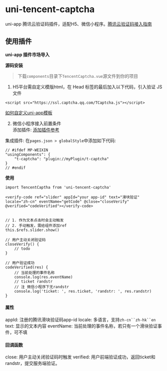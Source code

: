 # uni-tencent-captcha
uni-app 腾讯云验证码插件，适配H5、微信小程序。[腾讯云验证码接入指南](https://cloud.tencent.com/document/product/1110/36334)

## 使用插件
**uni-app 插件市场导入**

**源码安装**
> 下载`components`目录下`TencentCaptcha.vue`源文件到你的项目

1. H5平台需自定义模版html，在 Head 标签的最后加入以下代码，引入验证 JS 文件  
```
<script src="https://ssl.captcha.qq.com/TCaptcha.js"></script>
```

[如何自定义uni-app模板](https://uniapp.dcloud.io/collocation/manifest?id=h5-template)

2. 微信小程序接入前置条件  
添加插件:  [添加插件参考](https://cloud.tencent.com/document/product/1110/49319)  

集成插件: 在`pages.json > globalStyle`中添加如下代码:  
```
// #ifdef MP-WEIXIN
"usingComponents": {
	"t-captcha": "plugin://myPlugin/t-captcha"
}
// #endif
```

**使用**  
```
import TencentCaptha from 'uni-tencent-captcha'

<verify-code ref="slider" appId="your app-id" text="滑块验证" locale="zh-cn" eventName="getCode" @close="closeVerify" @verified="codeVerified"></verify-code>


// 1. 作为文本点击时会主动触发
// 2. 手动触发，需给组件添加ref
this.$refs.slider.show()

// 用户主动关闭验证码
closeVerify() {
	// todo
}

// 用户验证成功
codeVerified(res) {
	// 当前处理的事件名称
	console.log(res.eventName)
	// ticket randstr
	// 注 微信小程序下无randstr
	console.log('ticket: ', res.ticket, 'randstr: ', res.randstr)
}
```

#### 属性
appId: 注册的腾讯滑块验证码app-id
locale: 多语言，支持`zh-cn``zh-hk``en`
text: 显示的文本内容
eventName: 当前处理的事件名称，若只有一个滑块验证事件，可不填

#### 回调函数
close: 用户主动关闭验证码时触发
verified: 用户前端验证成功，返回ticket和randstr，提交服务端验证。